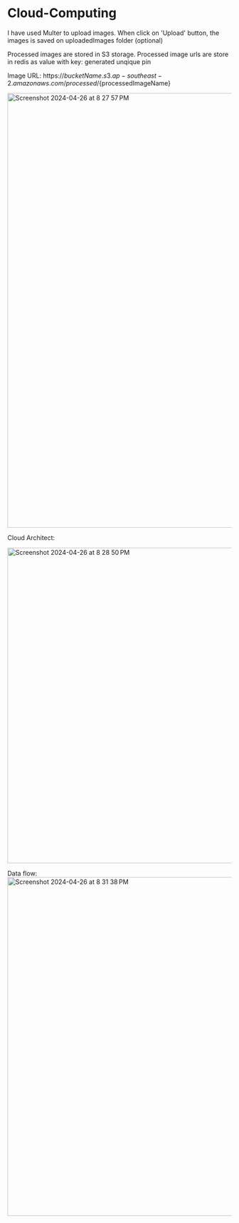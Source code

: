 # Cloud-Computing

I have used Multer to upload images.
When click on 'Upload' button, the images is saved on uploadedImages folder (optional)

Processed images are stored in S3 storage.
Processed image urls are store in redis as value with key: generated unqique pin

Image URL:
https://${bucketName}.s3.ap-southeast-2.amazonaws.com/processed/${processedImageName}

<img width="976" alt="Screenshot 2024-04-26 at 8 27 57 PM" src="https://github.com/BichKhoiHoang/Cloud-Computing/assets/96985585/4fd0c473-6a0e-4dbb-8c72-394b7cbc65d5">


Cloud Architect:

<img width="709" alt="Screenshot 2024-04-26 at 8 28 50 PM" src="https://github.com/BichKhoiHoang/Cloud-Computing/assets/96985585/3a4a4ce7-f2b8-42d4-b412-6db4dafae141">


Data flow:
<img width="761" alt="Screenshot 2024-04-26 at 8 31 38 PM" src="https://github.com/BichKhoiHoang/Cloud-Computing/assets/96985585/99b620d1-a7dc-48a4-a09f-350b4d433e55">

